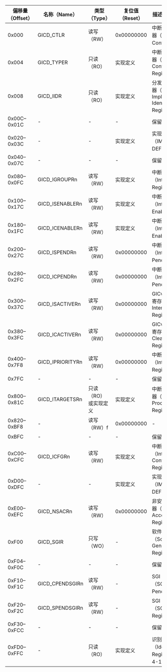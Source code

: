 | 偏移量（Offset） | 名称（Name）         | 类型（Type）     | 复位值（Reset） | 描述（Description）                                             |
| ----------- | ---------------- | ------------ | ---------- | ----------------------------------------------------------- |
| 0x000       | GICD_CTLR        | 读写（RW）       | 0x00000000 | 中断控制器控制寄存器（Distributor Control Register）                    |
| 0x004       | GICD_TYPER       | 只读（RO）       | 实现定义       | 中断控制器类型寄存器（Interrupt Controller Type Register）              |
| 0x008       | GICD_IIDR        | 只读（RO）       | 实现定义       | 分发器厂商识别寄存器（Distributor Implementer Identification Register） |
| 0x00C–0x01C | -                | -            | -          | 保留（Reserved）                                                |
| 0x020–0x03C | -                | -            | 实现定义       | 实现定义寄存器（IMPLEMENTATION DEFINED）                             |
| 0x040–0x07C | -                | -            | -          | 保留（Reserved）                                                |
| 0x080–0x0FC | GICD_IGROUPRn    | 读写（RW）       | 实现定义       | 中断分组寄存器（Interrupt Group Registers）                          |
| 0x100–0x17C | GICD_ISENABLERn  | 读写（RW）       | 实现定义       | 中断使能设置寄存器（Interrupt Set-Enable Registers）                   |
| 0x180–0x1FC | GICD_ICENABLERn  | 读写（RW）       | 实现定义       | 中断使能清除寄存器（Interrupt Clear-Enable Registers）                 |
| 0x200–0x27C | GICD_ISPENDRn    | 读写（RW）       | 0x00000000 | 中断挂起设置寄存器（Interrupt Set-Pending Registers）                  |
| 0x280–0x2FC | GICD_ICPENDRn    | 读写（RW）       | 0x00000000 | 中断挂起清除寄存器（Interrupt Clear-Pending Registers）                |
| 0x300–0x37C | GICD_ISACTIVERn  | 读写（RW）       | 0x00000000 | GICv2 中断激活设置寄存器（GICv2 Interrupt Set-Active Registers）       |
| 0x380–0x3FC | GICD_ICACTIVERn  | 读写（RW）       | 0x00000000 | GICv2 中断激活清除寄存器（Interrupt Clear-Active Registers）           |
| 0x400–0x7F8 | GICD_IPRIORITYRn | 读写（RW）       | 0x00000000 | 中断优先级寄存器（Interrupt Priority Registers）                      |
| 0x7FC       | -                | -            | -          | 保留（Reserved）                                                |
| 0x800–0x81C | GICD_ITARGETSRn  | 只读（RO） 或实现定义 | 实现定义       | 中断处理器目标寄存器（Interrupt Processor Targets Registers）           |
| 0x820–0xBF8 | -                | 读写（RW）f      | 0x00000000 | -                                                           |
| 0xBFC       | -                | -            | -          | 保留（Reserved）                                                |
| 0xC00–0xCFC | GICD_ICFGRn      | 读写（RW）       | 实现定义       | 中断配置寄存器（Interrupt Configuration Registers）                  |
| 0xD00–0xDFC | -                | -            | 实现定义       | 实现定义寄存器（IMPLEMENTATION DEFINED）                             |
| 0xE00–0xEFC | GICD_NSACRn      | 读写（RW）       | 0x00000000 | 非安全访问控制寄存器（Non-secure Access Control Registers，可选）          |
| 0xF00       | GICD_SGIR        | 只写（WO）       | -          | 软件触发中断寄存器（Software Generated Interrupt Register）            |
| 0xF04–0xF0C | -                | -            | -          | 保留（Reserved）                                                |
| 0xF10–0xF1C | GICD_CPENDSGIRn  | 读写（RW）       | -          | SGI 挂起清除寄存器（SGI Clear-Pending Registers）                    |
| 0xF20–0xF2C | GICD_SPENDSGIRn  | 读写（RW）       | -          | SGI 挂起设置寄存器（SGI Set-Pending Registers）                      |
| 0xF30–0xFCC | -                | -            | -          | 保留（Reserved）                                                |
| 0xFD0–0xFFC | -                | 只读（RO）       | 实现定义       | 识别寄存器（Identification Registers，详见第 4-119 页）                 |